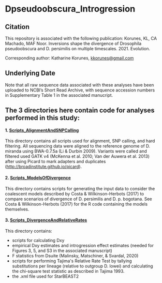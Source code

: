 # Dpseudoobscura_Introgression

## Citation
This repository is associated with the following publication: 
Korunes, KL, CA Machado, MAF Noor. Inversions shape the divergence of Drosophila pseudoobscura and D. persimilis on multiple timescales. 2021. Evolution.

Corresponding author: Katharine Korunes, kkorunes@gmail.com

## Underlying Date
Note that all raw sequence data associated with these analyses have been uploaded to NCBI’s Short Read Archive, with sequence accession numbers in Supplementary Table 1 in the associated manucript. 

## The 3 directories here contain code for analyses performed in this study:
#### 1. [Scripts_AlignmentAndSNPCalling](./Scripts_AlignmentAndSNPCalling) 
This directory contains all scripts used for alignment, SNP calling, and hard filtering. All sequencing data were aligned to the reference genome of D. miranda using BWA-0.7.5a (Li & Durbin 2009). Variants were called and filtered used GATK v4 (McKenna et al. 2010; Van der Auwera et al. 2013) after using Picard to mark adapters and duplicates (http://broadinstitute.github.io/picard).

#### 2. [Scripts_ModelsOfDivergence](./Scripts_ModelsOfDivergence) 
This directory contains scripts for generating the input data to consider the coalescent models described by Costa & Wilkinson-Herbots (2017) to compare scenarios of divergence of D. persimilis and D. p. bogotana. See Costa & Wilkinson-Herbots (2017) for the R code containing the models themselves.

#### 3. [Scripts_DivergenceAndRelativeRates](./Scripts_DivergenceAndRelativeRates) 
This directory contains:
* scripts for calculating Dxy 
* empirical Dxy estimates and introgression effect estimates (needed for Figures 3, 5, and S3 in the associated manuscript)
* F statistics from Dsuite (Malinsky, Matschiner, & Svardal, 2020)
* scripts for performing Tajima's Relative Rate Test by tallying substitutions per lineage (relative to outgroup D. lowei) and calculating the chi-square test statistic as described in Tajima 1993.
* the .xml file used for StarBEAST2

